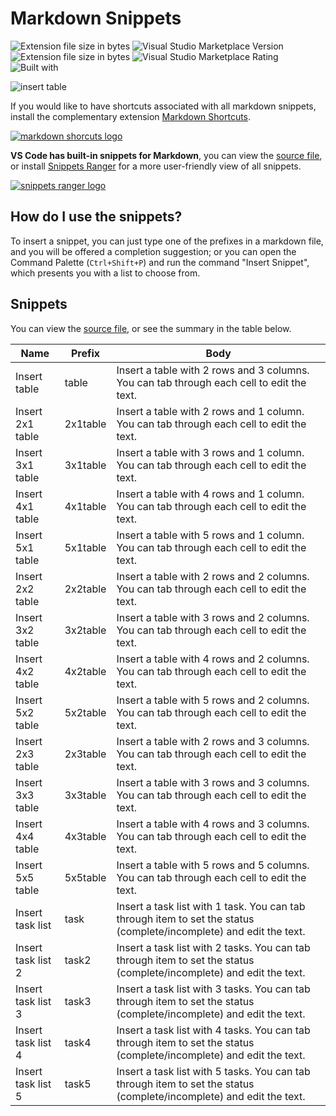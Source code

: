 # Markdown Snippets

![Extension file size in bytes](https://img.shields.io/static/v1?logo=visual-studio-code&label=made%20for&message=VS%20Code&color=0000ff)
![Visual Studio Marketplace Version](https://img.shields.io/visual-studio-marketplace/v/robole.markdown-snippets?logo=visual-studio-code&color=ffa500)
![Extension file size in bytes](https://img.shields.io/static/v1?logo=visual-studio-code&label=size&message=10KB&color=008000)
![Visual Studio Marketplace Rating](https://img.shields.io/visual-studio-marketplace/r/robole.markdown-snippets?logo=visual-studio-code&color=yellow)
![Built with](https://img.shields.io/static/v1?label=built%20with&message=good%20vibrations&color=violet)

![insert table](https://github.com/robole/vscode-markdown-snippets/raw/master/img/table.gif)

If you would like to have shortcuts associated with all markdown snippets, install the complementary extension [Markdown Shortcuts](https://marketplace.visualstudio.com/items?itemName=robole.markdown-shortcuts).

<a href="https://marketplace.visualstudio.com/items?itemName=robole.markdown-shortcuts"><img src="https://github.com/robole/vscode-markdown-snippets/raw/master/img/markdown-shortcuts-logo.png" alt="markdown shorcuts logo" style="display:block;margin:0 auto"></a>

**VS Code has built-in snippets for Markdown**, you can view the [source file](https://github.com/microsoft/vscode/blob/f74e473238aca7b79c08be761d99a0232838ca4c/extensions/markdown-basics/snippets/markdown.code-snippets), or install [Snippets Ranger](https://marketplace.visualstudio.com/items?itemName=robole.snippets-ranger) for a more user-friendly view of all snippets.

<a href="https://marketplace.visualstudio.com/items?itemName=robole.snippets-ranger"><img src="https://github.com/robole/vscode-markdown-snippets/raw/master/img/snippets-ranger-logo.png" alt="snippets ranger logo" style="display:block;margin:0 auto"></a>

## How do I use the snippets?

To insert a snippet, you can just type one of the prefixes in a markdown file, and you will be offered a completion suggestion; or you can open the Command Palette (`Ctrl+Shift+P`) and run the command "Insert Snippet", which presents you with a list to choose from.

## Snippets

You can view the [source file](https://github.com/robole/vscode-markdown-snippets/blob/master/snippets/snippets.code-snippets), or see the summary in the table below.

| Name                   | Prefix        | Body                                                                                                                      |
|------------------------|---------------|---------------------------------------------------------------------------------------------------------------------------|
| Insert table           | table         | Insert a table with 2 rows and 3 columns. You can tab through each cell   to edit the text.                               |
| Insert 2x1 table       | 2x1table      | Insert a table with 2 rows and 1 column. You can tab through each cell to   edit the text.                                |
| Insert 3x1 table       | 3x1table      | Insert a table with 3 rows and 1 column. You can tab through each cell to   edit the text.                                |
| Insert 4x1 table       | 4x1table      | Insert a table with 4 rows and 1 column. You can tab through each cell to   edit the text.                                |
| Insert 5x1 table       | 5x1table      | Insert a table with 5 rows and 1 column. You can tab through each cell to   edit the text.                                |
| Insert 2x2 table       | 2x2table      | Insert a table with 2 rows and 2 columns. You can tab through each cell   to edit the text.                               |
| Insert 3x2 table       | 3x2table      | Insert a table with 3 rows and 2 columns. You can tab through each cell   to edit the text.                               |
| Insert 4x2 table       | 4x2table      | Insert a table with 4 rows and 2 columns. You can tab through each cell   to edit the text.                               |
| Insert 5x2 table       | 5x2table      | Insert a table with 5 rows and 2 columns. You can tab through each cell   to edit the text.                               |
| Insert 2x3 table       | 2x3table      | Insert a table with 2 rows and 3 columns. You can tab through each cell   to edit the text.                               |
| Insert 3x3 table       | 3x3table      | Insert a table with 3 rows and 3 columns. You can tab through each cell   to edit the text.                               |
| Insert 4x4 table       | 4x3table      | Insert a table with 4 rows and 3 columns. You can tab through each cell   to edit the text.                               |
| Insert 5x5 table       | 5x5table      | Insert a table with 5 rows and 5 columns. You can tab through each cell   to edit the text.                               |
| Insert task list       | task     | Insert  a task list with 1 task.   You can tab through item to set the status (complete/incomplete) and edit the   text. |
| Insert task list 2     | task2   | Insert  a task list with 2 tasks.   You can tab through item to set the status (complete/incomplete) and edit the   text. |
| Insert task list 3     | task3   | Insert  a task list with 3 tasks.   You can tab through item to set the status (complete/incomplete) and edit the   text. |
| Insert task list 4     | task4   | Insert  a task list with 4 tasks.   You can tab through item to set the status (complete/incomplete) and edit the   text. |
| Insert task list 5     | task5   | Insert  a task list with 5 tasks.   You can tab through item to set the status (complete/incomplete) and edit the   text. |
